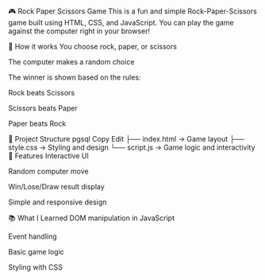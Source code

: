 🎮 Rock Paper Scissors Game
This is a fun and simple Rock-Paper-Scissors game built using HTML, CSS, and JavaScript.
You can play the game against the computer right in your browser!

🧠 How it works
You choose rock, paper, or scissors

The computer makes a random choice

The winner is shown based on the rules:

Rock beats Scissors

Scissors beats Paper

Paper beats Rock

📁 Project Structure
pgsql
Copy
Edit
├── index.html       → Game layout
├── style.css        → Styling and design
└── script.js        → Game logic and interactivity
🚀 Features
Interactive UI

Random computer move

Win/Lose/Draw result display

Simple and responsive design

📚 What I Learned
DOM manipulation in JavaScript

Event handling

Basic game logic

Styling with CSS
